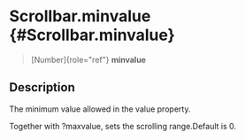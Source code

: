 Scrollbar.minvalue {#Scrollbar.minvalue}
==================

> [Number]{role="ref"} **minvalue**

Description
-----------

The minimum value allowed in the value property.

Together with ?maxvalue, sets the scrolling range.Default is 0.
